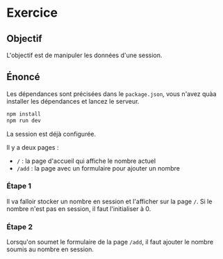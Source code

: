# Exercice

## Objectif

L'objectif est de manipuler les données d'une session.

## Énoncé

Les dépendances sont précisées dans le `package.json`, vous n'avez quàa installer les dépendances et lancez le serveur.

```bash
npm install
npm run dev
```

La session est déjà configurée.

Il y a deux pages :
- `/` : la page d'accueil qui affiche le nombre actuel
- `/add` : la page avec un formulaire pour ajouter un nombre

### Étape 1

Il va falloir stocker un nombre en session et l'afficher sur la page `/`.
Si le nombre n'est pas en session, il faut l'initialiser à 0.

### Étape 2

Lorsqu'on soumet le formulaire de la page `/add`, il faut ajouter le nombre soumis au nombre en session.
